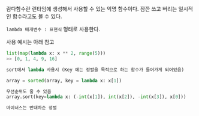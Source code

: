 람다함수란 런타임에 생성해서 사용할 수 있는 익명 함수이다. 잠깐 쓰고 버리는 일시적인 함수라고도 볼 수 있다.

`lambda 매개변수 : 표현식` 형태로 사용한다.

사용 예시는 아래 참고

```python
list(map(lambda x: x ** 2, range(5)))
>> [0, 1, 4, 9, 16]

sort에서 lambda 사용시 (Key 에는 정렬을 목적으로 하는 함수가 들어가게 되어있음)

array = sorted(array, key = lambda x: x[1])

우선순위도 줄 수 있음
array.sort(key=lambda x: (-int(x[1]), int(x[2]), -int(x[3]), x[0]))

마이너스는 반대차순 정렬

```
